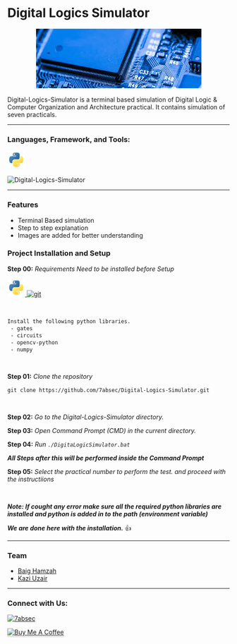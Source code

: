 # Digital Logics Simulator
<p align="center">
<a href="https://github.com/7absec/Digital-Logics-Simulator" target="_blank"> 
    <img src="https://github.com/7absec/Digital-Logics-Simulator/blob/main/image/banner.jpg">
  </a> 
</p>

<p>
Digital-Logics-Simulator is a terminal based simulation of Digital Logic & Computer Organization and Architecture practical. It contains simulation of seven practicals. 
</p>

<hr />

<h3 align="left">Languages, Framework, and Tools:</h3>
<p align="left"> 
  
  <a href="https://www.python.org/" target="_blank"> 
  <img src="https://github.com/devicons/devicon/blob/master/icons/python/python-original.svg" alt="css3" width="40" height="40"/> 
  </a> 
  
</p>

<p align="left"> <img src="https://komarev.com/ghpvc/?username=Digital-Logics-Simulator&label=Project%20views&color=0e75b6&style=flat" alt="Digital-Logics-Simulator" /> </p>
	 
<hr />	

### Features

 - Terminal Based simulation 
 - Step to step explanation
 - Images are added for better understanding



### Project Installation and Setup

**Step 00:** _Requirements Need to be installed before Setup_
<p align="left">
	<a href="https://www.python.org/" target="_blank"> 
  		<img src="https://github.com/devicons/devicon/blob/master/icons/python/python-original.svg" alt="css3" width="40" height="40"/> 
  	</a>
	<a href="https://git-scm.com/" target="_blank"> 
   		 <img src="https://www.vectorlogo.zone/logos/git-scm/git-scm-icon.svg" alt="git" width="40" height="40"/> 
  	</a> 
</p>
<br/>

```javascipt 
Install the following python libraries.
 - gates
 - circuits
 - opencv-python
 - numpy
 ```
 
<br/>

**Step 01:** _Clone the repository_
```javascipt
git clone https://github.com/7absec/Digital-Logics-Simulator.git
```

<br/>

**Step 02:** _Go to the Digital-Logics-Simulator directory._
<br/>

**Step 03:** _Open Command Prompt (CMD) in the current directory._
<br/>

**Step 04:** _Run ```./DigitaLogicSimulator.bat```_
<br/>


**_All Steps after this will be performed inside the Command Prompt_**

**Step 05:** _Select the practical number to perform the test. and proceed with the instructiions_

<br/>


**_Note: If cought any error make sure all the required python libraries are installed and python is added in to the path (environment variable)_**


**_We are done here with the installation._** :+1: 

<hr />

### Team
 - [Baig Hamzah](https://github.com/Hbaig05546) 
 - [Kazi Uzair](https://github.com/uzair-sudo)

<hr />
<h3 align="left">Connect with Us:</h3>
<p align="left">
	<a href="https://twitter.com/7absec" target="blank">
		<img src="https://img.shields.io/twitter/follow/7absec?logo=twitter&style=for-the-badge" alt="7absec" />
	</a> 
</p>
<a href="https://www.buymeacoffee.com/7absec" target="_blank"><img src="https://www.buymeacoffee.com/assets/img/custom_images/orange_img.png" alt="Buy Me A Coffee" style="height: 41px !important;width: 174px !important;box-shadow: 0px 3px 2px 0px rgba(190, 190, 190, 0.5) !important;-webkit-box-shadow: 0px 3px 2px 0px rgba(190, 190, 190, 0.5) !important;" ></a>

